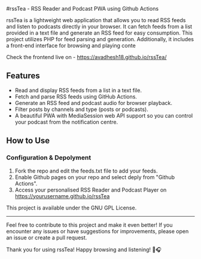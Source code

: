 #rssTea - RSS Reader and Podcast PWA using Github Actions

rssTea is a lightweight web application that allows you to read RSS feeds and listen to podcasts directly in your browser. It can fetch feeds from a list provided in a text file and generate an RSS feed for easy consumption. This project utilizes PHP for feed parsing and generation. Additionally, it includes a front-end interface for browsing and playing conte

Check the frontend live on - https://avadhesh18.github.io/rssTea/

## Features

- Read and display RSS feeds from a list in a text file.
- Fetch and parse RSS feeds using GitHub Actions.
- Generate an RSS feed and podcast audio for browser playback.
- Filter posts by channels and type (posts or podcasts).
- A beautiful PWA with MediaSession web API support so you can control your podcast from the notification centre.
                                                                                                                                            
## How to Use

### Configuration & Depolyment

1. Fork the repo and edit the feeds.txt file to add your feeds.
2. Enable Github pages on your repo and select deply from "Github Actions".
3. Access your personalised RSS Reader and Podcast Player on https://yourusername.github.io/rssTea

This project is available under the GNU GPL License.

---

Feel free to contribute to this project and make it even better! If you encounter any issues or have suggestions for improvements, please open an issue or create a pull request.

Thank you for using rssTea! Happy browsing and listening! 🍵🎧

